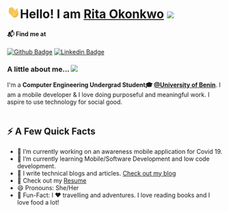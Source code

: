<h1> <img src="https://raw.githubusercontent.com/ABSphreak/ABSphreak/master/gifs/Hi.gif" width="30px">Hello! I am <a href="https://github.com/Rita-Okonkwo">Rita Okonkwo</a> <img src="https://emojis.slackmojis.com/emojis/images/1531849430/4246/blob-sunglasses.gif?1531849430" width="30px"></h1>
</h1>

#### 📬 Find me at
[![Github Badge](http://img.shields.io/badge/-Github-black?style=flat-square&logo=github&link=https://github.com/Rita-Okonkwo)](https://github.com/Rita-Okonkwo) 
[![Linkedin Badge](https://img.shields.io/badge/-LinkedIn-blue?style=flat-square&logo=Linkedin&logoColor=white&link=https://www.linkedin.com/in/rita-okonkwo/)](https://www.linkedin.com/in/rita-okonkwo/)


### A little about me...  <img src="https://media.giphy.com/media/IcdIKJQbS7T9yNg0su/giphy.gif" width="50"> 
I'm a **Computer Engineering Undergrad Student🎓 [@University of Benin](https://www.uniben.edu/)**. I am a mobile developer & I love doing purposeful and meaningful work. I aspire to use technology for social good.<br/><br/>


## ⚡️ A Few Quick Facts

- 🔭 I’m currently working on an awareness mobile application for Covid 19.
- 🌱 I’m currently learning Mobile/Software Development and low code development.
- 📝 I write technical blogs and articles. [Check out my blog](https://medium.com/@ritaokonkwo6)
- 📙 Check out my [Resume](https://drive.google.com/file/d/1JKcivQngMH6jTanXDlpHOJvCRhXsqg9k/view?usp=sharing)
- 😄 Pronouns: She/Her
- 🎉 Fun-Fact: I ❤️ travelling and adventures. I love reading books and I love food a lot!


